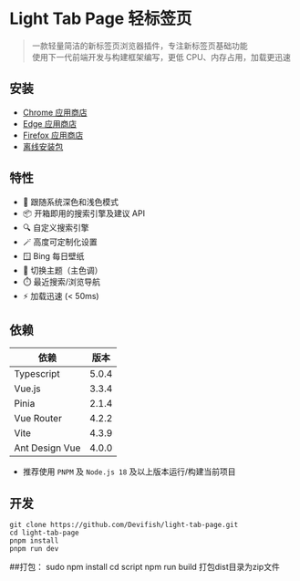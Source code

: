 # Light Tab Page 轻标签页

> 一款轻量简洁的新标签页浏览器插件，专注新标签页基础功能<br/>
> 使用下一代前端开发与构建框架编写，更低 CPU、内存占用，加载更迅速<br/>

## 安装

- [Chrome 应用商店](https://chrome.google.com/webstore/detail/hijeghaehaammnoaaiabbbhggaoaamkp)
- [Edge 应用商店](https://microsoftedge.microsoft.com/addons/detail/ilebnicnppejmbmkaokpdljcanljdnic)
- [Firefox 应用商店](https://addons.mozilla.org/zh-CN/firefox/addon/light-tab-page/)
- [离线安装包](https://github.com/Devifish/light-tab-page/releases)

## 特性

- 🌙 跟随系统深色和浅色模式
- 📦 开箱即用的搜索引擎及建议 API
- 🔍 自定义搜索引擎
- 🪄 高度可定制化设置
- 🪟 Bing 每日壁纸
- 🎨 切换主题（主色调）
- ⏱️ 最近搜索/浏览导航
- ⚡ 加载迅速 (< 50ms)

## 依赖

| 依赖           | 版本  |
| -------------- | ----- |
| Typescript     | 5.0.4 |
| Vue.js         | 3.3.4 |
| Pinia          | 2.1.4 |
| Vue Router     | 4.2.2 |
| Vite           | 4.3.9 |
| Ant Design Vue | 4.0.0 |

- 推荐使用 `PNPM` 及 `Node.js 18` 及以上版本运行/构建当前项目

## 开发

```
git clone https://github.com/Devifish/light-tab-page.git
cd light-tab-page
pnpm install
pnpm run dev
```

##打包：
sudo npm install
cd script
npm run build
打包dist目录为zip文件
